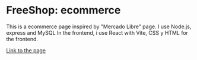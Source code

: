 # FreeShop: ecommerce
This is a ecommerce page inspired by "Mercado Libre" page.
I use Node.js, express and MySQL
In the frontend, i use React with Vite, CSS y HTML for the frontend.

[Link to the page](https://freeshoptribute.netlify.app/)
